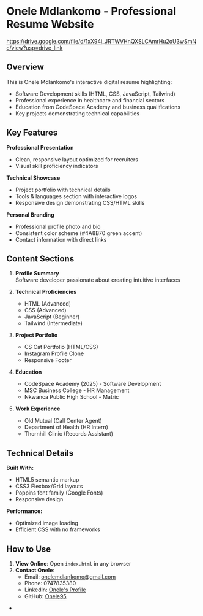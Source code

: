 # Onele Mdlankomo - Professional Resume Website

https://drive.google.com/file/d/1xX94i_JRTWVHnQXSLCAmrHu2oU3wSmNc/view?usp=drive_link

## Overview
This is Onele Mdlankomo's interactive digital resume highlighting:
- Software Development skills (HTML, CSS, JavaScript, Tailwind)
- Professional experience in healthcare and financial sectors
- Education from CodeSpace Academy and business qualifications
- Key projects demonstrating technical capabilities

## Key Features
**Professional Presentation**
- Clean, responsive layout optimized for recruiters
- Visual skill proficiency indicators

**Technical Showcase**
- Project portfolio with technical details
- Tools & languages section with interactive logos
- Responsive design demonstrating CSS/HTML skills

**Personal Branding**
- Professional profile photo and bio
- Consistent color scheme (#4A8B70 green accent)
- Contact information with direct links

## Content Sections
1. **Profile Summary**  
   Software developer passionate about creating intuitive interfaces

2. **Technical Proficiencies**  
   - HTML (Advanced)  
   - CSS (Advanced)  
   - JavaScript (Beginner)  
   - Tailwind (Intermediate)

3. **Project Portfolio**
   - CS Cat Portfolio (HTML/CSS)
   - Instagram Profile Clone
   - Responsive Footer

4. **Education**  
   - CodeSpace Academy (2025) - Software Development  
   - MSC Business College - HR Management  
   - Nkwanca Public High School - Matric

5. **Work Experience**  
   - Old Mutual (Call Center Agent)  
   - Department of Health (HR Intern)  
   - Thornhill Clinic (Records Assistant)

## Technical Details
**Built With:**
- HTML5 semantic markup
- CSS3 Flexbox/Grid layouts
- Poppins font family (Google Fonts)
- Responsive design

**Performance:**
- Optimized image loading
- Efficient CSS with no frameworks

## How to Use
1. **View Online**: Open `index.html` in any browser
2. **Contact Onele**:
   - Email: [onelemdlankomo@gmail.com](mailto:onelemdlankomo@gmail.com)
   - Phone: 0747835380
   - LinkedIn: [Onele's Profile](https://www.linkedin.com/in/onele-mdlankomo-65a0b0160/)
   - GitHub: [Onele95](https://github.com/Onele95)
 - 